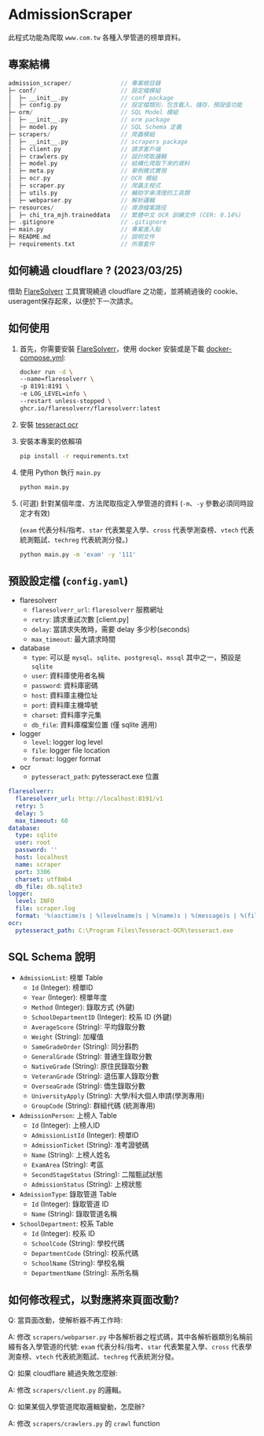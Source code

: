 # AdmissionScraper

此程式功能為爬取 `www.com.tw` 各種入學管道的榜單資料。

## 專案結構

```c
admission_scraper/              // 專案根目錄
├─ conf/                        // 設定檔模組
│  ├─ __init__.py               // conf package 
│  ├─ config.py                 // 設定檔類別，包含載入、儲存、預設值功能
├─ orm/                         // SQL Model 模組
│  ├─ __init__.py               // orm package
│  ├─ model.py                  // SQL Schema 定義
├─ scrapers/                    // 爬蟲模組
│  ├─ __init__.py               // scrapers package
│  ├─ client.py                 // 請求客戶端
│  ├─ crawlers.py               // 設計爬取邏輯
│  ├─ model.py                  // 結構化爬取下來的資料
│  ├─ meta.py                   // 單例模式實現
│  ├─ ocr.py                    // OCR 模組
│  ├─ scraper.py                // 爬蟲主程式
│  ├─ utils.py                  // 輔助字串清理的工具類
│  ├─ webparser.py              // 解析邏輯
├─ resources/                   // 資源檔案路徑
│  ├─ chi_tra_mjh.traineddata   // 繁體中文 OCR 訓練文件 (CER: 0.14%)
├─ .gitignore                   // .gitignore
├─ main.py                      // 專案進入點
├─ README.md                    // 說明文件
├─ requirements.txt             // 所需套件
```

## 如何繞過 cloudflare ? (2023/03/25)

借助 [FlareSolverr](https://github.com/FlareSolverr/FlareSolverr) 工具實現繞過 cloudflare 之功能，並將繞過後的 cookie、useragent保存起來，以便於下一次請求。

## 如何使用

1. 首先，你需要安裝 [FlareSolverr](https://github.com/FlareSolverr/FlareSolverr)，使用 docker 安裝或是下載 [docker-compose.yml](https://github.com/FlareSolverr/FlareSolverr/blob/master/docker-compose.yml):

    ```bash
    docker run -d \
    --name=flaresolverr \
    -p 8191:8191 \
    -e LOG_LEVEL=info \
    --restart unless-stopped \
    ghcr.io/flaresolverr/flaresolverr:latest
    ```

2. 安裝 [tesseract ocr](https://tesseract-ocr.github.io/)

3. 安裝本專案的依賴項

    ```bash
    pip install -r requirements.txt
    ```

4. 使用 Python 執行 `main.py`

    ```bash
    python main.py
    ```

5. (可選) 針對某個年度、方法爬取指定入學管道的資料 (`-m`、`-y` 參數必須同時設定才有效)

   (`exam` 代表分科/指考、`star` 代表繁星入學、`cross` 代表學測查榜、`vtech` 代表統測甄試、`techreg` 代表統測分發。)

    ```bash
    python main.py -m 'exam' -y '111'
    ```

## 預設設定檔 (`config.yaml`)

- flaresolverr
  - `flaresolverr_url`: `flaresolverr` 服務網址
  - `retry`: 請求重試次數 [client.py]
  - `delay`: 當請求失敗時，需要 delay 多少秒(seconds)
  - `max_timeout`: 最大請求時間
- database
  - `type`: 可以是 `mysql`、`sqlite`、`postgresql`、`mssql` 其中之一，預設是 `sqlite`
  - `user`: 資料庫使用者名稱
  - `password`: 資料庫密碼
  - `host`: 資料庫主機位址
  - `port`: 資料庫主機埠號
  - `charset`: 資料庫字元集
  - `db_file`: 資料庫檔案位置 (僅 sqlite 適用)
- logger
  - `level`: logger log level
  - `file`: logger file location
  - `format`: logger format
- ocr
  - `pytesseract_path`: pytesseract.exe 位置

```yaml
flaresolverr:
  flaresolverr_url: http://localhost:8191/v1
  retry: 5
  delay: 5
  max_timeout: 60
database:
  type: sqlite
  user: root
  password: ''
  host: localhost
  name: scraper
  port: 3306
  charset: utf8mb4
  db_file: db.sqlite3
logger:
  level: INFO
  file: scraper.log
  format: '%(asctime)s | %(levelname)s | %(name)s | %(message)s | %(filename)s:%(lineno)d'
ocr:
  pytesseract_path: C:\Program Files\Tesseract-OCR\tesseract.exe
```

## SQL Schema 說明

- `AdmissionList`: 榜單 Table
  - `Id` (Integer): 榜單ID
  - `Year` (Integer): 榜單年度
  - `Method` (Integer): 錄取方式 (外鍵)
  - `SchoolDepartmentID` (Integer): 校系 ID (外鍵)
  - `AverageScore` (String): 平均錄取分數
  - `Weight` (String): 加權值
  - `SameGradeOrder` (String): 同分斟酌
  - `GeneralGrade` (String): 普通生錄取分數
  - `NativeGrade` (String): 原住民錄取分數
  - `VeteranGrade` (String): 退伍軍人錄取分數
  - `OverseaGrade` (String): 僑生錄取分數
  - `UniversityApply` (String): 大學/科大個人申請(學測專用)
  - `GroupCode` (String): 群組代碼 (統測專用)
- `AdmissionPerson`: 上榜人 Table
  - `Id` (Integer): 上榜人ID
  - `AdmissionListId` (Integer): 榜單ID
  - `AdmissionTicket` (String): 准考證號碼
  - `Name` (String): 上榜人姓名
  - `ExamArea` (String): 考區
  - `SecondStageStatus` (String): 二階甄試狀態
  - `AdmissionStatus` (String): 上榜狀態
- `AdmissionType`: 錄取管道 Table
  - `Id` (Integer): 錄取管道 ID
  - `Name` (String): 錄取管道名稱
- `SchoolDepartment`: 校系 Table
  - `Id` (Integer): 校系 ID
  - `SchoolCode` (String): 學校代碼
  - `DepartmentCode` (String): 校系代碼
  - `SchoolName` (String): 學校名稱
  - `DepartmentName` (String): 系所名稱

## 如何修改程式，以對應將來頁面改動?

Q: 當頁面改動，使解析器不再工作時:

A: 修改 `scrapers/webparser.py` 中各解析器之程式碼，其中各解析器類別名稱前綴有各入學管道的代號: `exam` 代表分科/指考、`star` 代表繁星入學、`cross` 代表學測查榜、`vtech` 代表統測甄試、`techreg` 代表統測分發。

Q: 如果 cloudflare 繞過失敗怎麼辦:

A: 修改 `scrapers/client.py` 的邏輯。

Q: 如果某個入學管道爬取邏輯變動，怎麼辦?

A: 修改 `scrapers/crawlers.py` 的 `crawl` function
